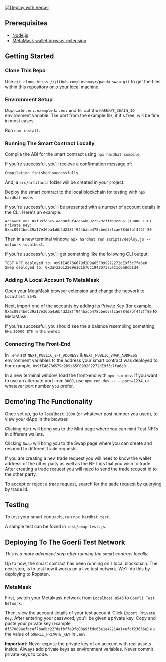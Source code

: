 [![Deploy with Vercel](https://vercel.com/button)](https://vercel.com/new/clone?repository-url=https%3A%2F%2Fgithub.com%joshmayr%2Fpanda-swap)

## Prerequisites

- [Node.js](https://nodejs.org/en/download/)
- [MetaMask wallet browser extension](https://metamask.io/download.html).

## Getting Started

### Clone This Repo

Use `git clone https://github.com/joshmayr/panda-swap.git` to get the files within this repository onto your local machine.

### Environment Setup

Duplicate `.env.example` to `.env` and fill out the `HARDHAT_CHAIN_ID` environment variable. The port from the example file, if it's free, will be fine in most cases.

Run `npm install`.

### Running The Smart Contract Locally

Compile the ABI for the smart contract using `npx hardhat compile`.

If you're successful, you'll recieve a confirmation message of:

```
Compilation finished successfully
```

And, a `src/artifacts` folder will be created in your project.

Deploy the smart contract to the local blockchain for testing with `npx hardhat node`.

If you're successful, you'll be presented with a number of account details in the CLI. Here's an example:

```
Account #0: 0xf39fd6e51aad88f6f4ce6ab8827279cfffb92266 (10000 ETH)
Private Key: 0xac0974bec39a17e36ba4a6b4d238ff944bacb478cbed5efcae784d7bf4f2ff80
```

Then in a new terminal window, `npx hardhat run scripts/deploy.js --network localhost`.

If you're successful, you'll get something like the following CLI output:

```
TEST NFT deployed to: 0x9fE46736679d2D9a65F0992F2272dE9f3c7fa6e0
Swap deployed to: 0x3aF32612209e1C1b76C1942D7372aC1c6a8cb1d4
```

### Adding A Local Account To MetaMask

Open your MetaMask browser extension and change the network to `Localhost 8545`.

Next, import one of the accounts by adding its Private Key (for example, `0xac0974bec39a17e36ba4a6b4d238ff944bacb478cbed5efcae784d7bf4f2ff80` to MetaMask.

If you're successful, you should see the a balance resembling something like `10000 ETH` in the wallet.

### Connecting The Front-End

In `.env` set `NEXT_PUBLIC_NFT_ADDRESS` & `NEXT_PUBLIC_SWAP_ADDRESS` environment variables to the address your smart contract was deployed to. For example, `0x9fE46736679d2D9a65F0992F2272dE9f3c7fa6e0`.

In a new terminal window, load the front-end with `npm run dev`. If you want to use an alternate port from `3000`, use `npm run dev -- --port=1234`, or whatever port number you prefer.

## Demo'ing The Functionality

Once set up, go to `localhost:3000` (or whatever post number you used), to view your dApp in the browser.

Clicking `Mint` will bring you to the Mint page where you can mint Test NFTs in different wallets.

Clicking `Swap` will bring you to the Swap page where you can create and respond to different trade requests.

If you are creating a new trade request you will need to know the wallet address of the other party as well as the NFT ids that you wish to trade. After creating a trade request you will need to send the trade request id to the other party.

To accept or reject a trade request, search for the trade request by querying by trade id.

## Testing

To test your smart contracts, run `npx hardhat test`.

A sample test can be found in `test/swap-test.js`.

## Deploying To The Goerli Test Network

*This is a more advanced step after running the smart contract locally.*

Up to now, the smart contract has been running on a local blockchain. The next step, is to test how it works on a live test network. We'll do this by deploying to Ropsten.

### MetaMask

First, switch your MetaMask network from `Localhost 8545` to `Goerli Test Network`.

Then, view the account details of your test account. Click `Export Private Key`. After entering your password, you'll be given a private key. Copy and paste your private key (example, `df57089aefbcaf7ba0bc227dafbffa9fc08a93fdc65e1e42214a14efcf23656e`) as the value of `GOERLI_PRIVATE_KEY` in `.env`.

**Important:** Never expose the private key of an account with real assets inside. Always add private keys as environment variables. Never commit private keys to code.